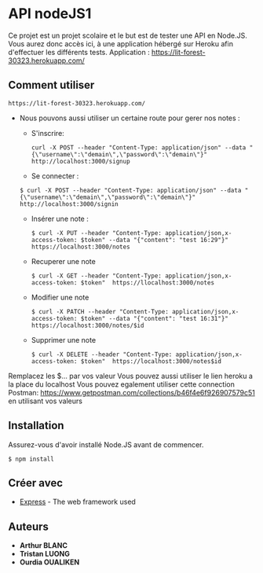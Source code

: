 # API nodeJS1

Ce projet est un projet scolaire et le but est de tester une API en Node.JS.
Vous aurez donc accès ici, à une application hébergé sur Heroku afin d'effectuer les différents tests.
Application : https://lit-forest-30323.herokuapp.com/

## Comment utiliser

```
https://lit-forest-30323.herokuapp.com/
```

- Nous pouvons aussi utiliser un certaine route pour gerer nos notes :

  - S'inscrire:

    ```
    curl -X POST --header "Content-Type: application/json" --data "{\"username\":\"demain\",\"password\":\"demain\"}" http://localhost:3000/signup
    ```

  - Se connecter :

   ```
   $ curl -X POST --header "Content-Type: application/json" --data "{\"username\":\"demain\",\"password\":\"demain\"}" http://localhost:3000/signin
   ```

  - Insérer une note :

    ```
    $ curl -X PUT --header "Content-Type: application/json,x-access-token: $token" --data "{"content": "test 16:29"}" https://localhost:3000/notes
    ```

  - Recuperer une note 

    ```
    $ curl -X GET --header "Content-Type: application/json,x-access-token: $token"  https://llocalhost:3000/notes
    ```

    

  - Modifier une note

    ```
    $ curl -X PATCH --header "Content-Type: application/json,x-access-token: $token" --data "{"content": "test 16:31"}" https://localhost:3000/notes/$id
    ```

    

  - Supprimer une note 

    ```
    $ curl -X DELETE --header "Content-Type: application/json,x-access-token: $token"  https://localhost:3000/notes$id
    ```

Remplacez les $... par vos valeur 
Vous pouvez aussi utiliser le lien heroku a la place du localhost
Vous pouvez egalement utiliser cette connection Postman: https://www.getpostman.com/collections/b46f4e6f926907579c51 en utilisant vos valeurs
## Installation

Assurez-vous d'avoir installé Node.JS avant de commencer.

```
$ npm install
```

## Créer avec

- [Express](https://expressjs.com/en/api.html) - The web framework used

## Auteurs

- **Arthur BLANC** 
- **Tristan LUONG**
- **Ourdia OUALIKEN**
